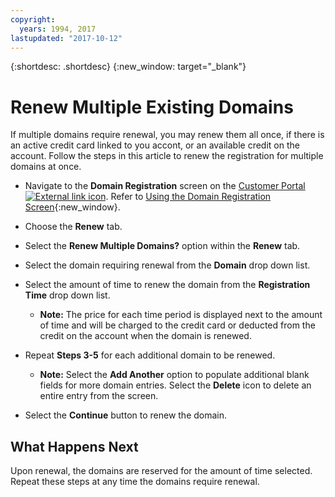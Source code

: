 ```yaml
---
copyright:
  years: 1994, 2017
lastupdated: "2017-10-12"
---
```


{:shortdesc: .shortdesc}
{:new_window: target="_blank"}

# Renew Multiple Existing Domains

If multiple domains require renewal, you may renew them all once, if there is an active credit card linked to you accont, or an available credit on the account. Follow the steps in this article to renew the registration for multiple domains at once.

* Navigate to the **Domain Registration** screen on the [Customer Portal ![External link icon](../../icons/launch-glyph.svg "External link icon")](https://control.softlayer.com/). Refer to [Using the Domain Registration Screen](use-domain-reg-screen.html){:new_window}.
* Choose the **Renew** tab.
* Select the **Renew Multiple Domains?** option within the **Renew** tab.
* Select the domain requiring renewal from the **Domain** drop down list.
* Select the amount of time to renew the domain from the **Registration Time** drop down list.

  * **Note:** The price for each time period is displayed next to the amount of time and will be charged to the credit card or deducted from the credit on the account when the domain is renewed.

* Repeat **Steps 3-5** for each additional domain to be renewed.

  * **Note:** Select the **Add Another** option to populate additional blank fields for more domain entries. Select the **Delete** icon to delete an entire entry from the screen.

* Select the **Continue** button to renew the domain.

## What Happens Next

Upon renewal, the domains are reserved for the amount of time selected. Repeat these steps at any time the domains require renewal.
